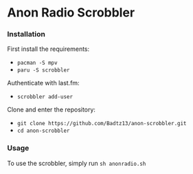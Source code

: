 # Anon Radio Scrobbler

### Installation 
First install the requirements:
- `pacman -S mpv`
- `paru -S scrobbler`

Authenticate with last.fm:
- `scrobbler add-user`

Clone and enter the repository: 
- `git clone https://github.com/Badtz13/anon-scrobbler.git`
- `cd anon-scrobbler`

### Usage
To use the scrobbler, simply run `sh anonradio.sh`